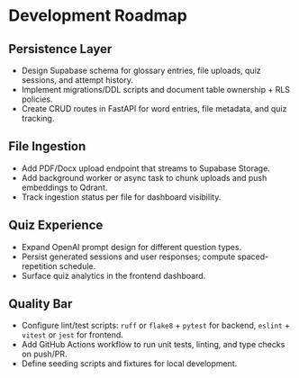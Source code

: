 # Development Roadmap

## Persistence Layer
- Design Supabase schema for glossary entries, file uploads, quiz sessions, and attempt history.
- Implement migrations/DDL scripts and document table ownership + RLS policies.
- Create CRUD routes in FastAPI for word entries, file metadata, and quiz tracking.

## File Ingestion
- Add PDF/Docx upload endpoint that streams to Supabase Storage.
- Add background worker or async task to chunk uploads and push embeddings to Qdrant.
- Track ingestion status per file for dashboard visibility.

## Quiz Experience
- Expand OpenAI prompt design for different question types.
- Persist generated sessions and user responses; compute spaced-repetition schedule.
- Surface quiz analytics in the frontend dashboard.

## Quality Bar
- Configure lint/test scripts: `ruff` or `flake8` + `pytest` for backend, `eslint` + `vitest` or `jest` for frontend.
- Add GitHub Actions workflow to run unit tests, linting, and type checks on push/PR.
- Define seeding scripts and fixtures for local development.
